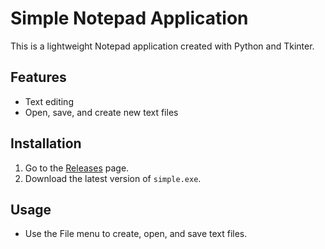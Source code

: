 # Simple Notepad Application

This is a lightweight Notepad application created with Python and Tkinter. 

## Features
- Text editing
- Open, save, and create new text files

## Installation
1. Go to the [Releases]([https://github.com/pritamjat/notepad_clone/releases/tag/v1.0]) page.
2. Download the latest version of `simple.exe`.

## Usage
- Use the File menu to create, open, and save text files.
